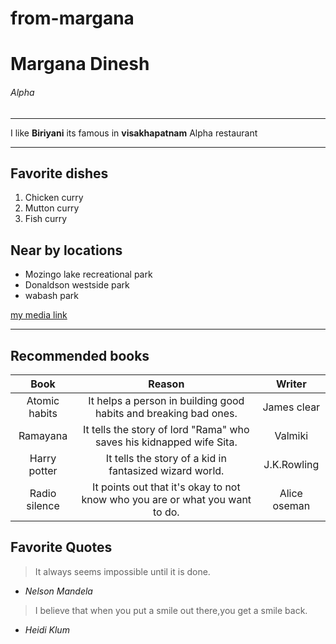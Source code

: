 # from-margana
# Margana Dinesh
###### Alpha 
_________
I like **Biriyani** its famous in **visakhapatnam** Alpha restaurant

---

## Favorite dishes
1. Chicken curry
2. Mutton curry
3. Fish curry

## Near by locations
* Mozingo lake recreational park
* Donaldson westside park
* wabash park

[my media link](https://github.com/DineshMargana/from-margana/blob/9a2d23d8ee8d8a42a2025264d28643754c9e62af/MyMedia.md)


-----

## Recommended books

|Book|Reason|Writer|
|:---:|:---:|:---:|
|Atomic habits|It helps a person in building good habits and breaking bad ones.|James clear|
|Ramayana|It tells the story of lord "Rama" who saves his kidnapped wife Sita.|Valmiki|
|Harry potter|It tells the story of a kid in fantasized wizard world.|J.K.Rowling|
|Radio silence|It points out that it's okay to not know who you are or what you want to do.|Alice oseman|


## Favorite Quotes

>It always seems impossible until it is done.
* *Nelson Mandela*
>I believe that when you put a smile out there,you get a smile back.
* *Heidi Klum*


